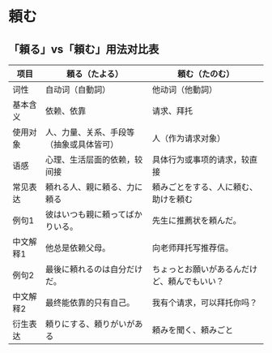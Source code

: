 # 頼む

## 「頼る」vs「頼む」用法对比表

| 项目         | 頼る（たよる）                            | 頼む（たのむ）                            |
|--------------|-------------------------------------------|-------------------------------------------|
| 词性         | 自动词（自動詞）                          | 他动词（他動詞）                          |
| 基本含义     | 依赖、依靠                                 | 请求、拜托                                 |
| 使用对象     | 人、力量、关系、手段等（抽象或具体皆可）  | 人（作为请求对象）                        |
| 语感         | 心理、生活层面的依赖，较间接              | 具体行为或事项的请求，较直接              |
| 常见表达     | 頼れる人、親に頼る、力に頼る              | 頼みごとをする、人に頼む、助けを頼む     |
| 例句1        | 彼はいつも親に頼ってばかりいる。          | 先生に推薦状を頼んだ。                    |
| 中文解释1    | 他总是依赖父母。                           | 向老师拜托写推荐信。                      |
| 例句2        | 最後に頼れるのは自分だけだ。              | ちょっとお願いがあるんだけど、頼んでもいい？ |
| 中文解释2    | 最终能依靠的只有自己。                     | 我有个请求，可以拜托你吗？               |
| 衍生表达     | 頼りにする、頼りがいがある                 | 頼みを聞く、頼みごと                       |
